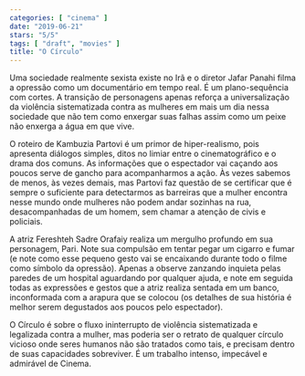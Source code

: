 ```yaml
---
categories: [ "cinema" ]
date: "2019-06-21"
stars: "5/5"
tags: [ "draft", "movies" ]
title: "O Círculo"
---
```

Uma sociedade realmente sexista existe no Irã e o diretor Jafar
Panahi filma a opressão como um documentário em tempo real. É um
plano-sequência com cortes. A transição de personagens apenas reforça
a universalização da violência sistematizada contra as mulheres em
mais um dia nessa sociedade que não tem como enxergar suas falhas assim
como um peixe não enxerga a água em que vive.

O roteiro de Kambuzia Partovi é um primor de hiper-realismo, pois
apresenta diálogos simples, ditos no limiar entre o cinematográfico e
o drama dos comuns. As informações que o espectador vai caçando aos
poucos serve de gancho para acompanharmos a ação. Às vezes sabemos
de menos, às vezes demais, mas Partovi faz questão de se certificar
que é sempre o suficiente para detectarmos as barreiras que a mulher
encontra nesse mundo onde mulheres não podem andar sozinhas na rua,
desacompanhadas de um homem, sem chamar a atenção de civis e policiais.

A atriz Fereshteh Sadre Orafaiy realiza um mergulho profundo em sua
personagem, Pari. Note sua compulsão em tentar pegar um cigarro e fumar
(e note como esse pequeno gesto vai se encaixando durante todo o filme
como símbolo da opressão). Apenas a observe zanzando inquieta pelas
paredes de um hospital aguardando por qualquer ajuda, e note em seguida
todas as expressões e gestos que a atriz realiza sentada em um banco,
inconformada com a arapura que se colocou (os detalhes de sua história
é melhor serem degustados aos poucos pelo espectador).

O Círculo é sobre o fluxo ininterrupto de violência sistematizada
e legalizada contra a mulher, mas poderia ser o retrato de qualquer
círculo vicioso onde seres humanos não são tratados como tais, e
precisam dentro de suas capacidades sobreviver. É um trabalho intenso,
impecável e admirável de Cinema.
